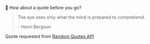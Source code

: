 📣 How about a quote before you go?

> The eye sees only what the mind is prepared to comprehend.
>
> <p>- Henri Bergson</p>

Quote requested from [Random Quotes API](https://github.com/lukePeavey/quotable)
